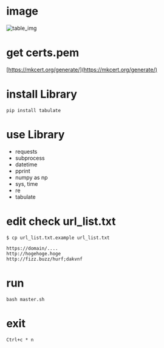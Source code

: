 # image

![table_img](img/table_img.png)


# get certs.pem

[https://mkcert.org/generate/](https://mkcert.org/generate/)


# install Library

```
pip install tabulate
```

# use Library

* requests
* subprocess
* datetime
* pprint
* numpy as np
* sys, time
* re
* tabulate

# edit check url_list.txt

```
$ cp url_list.txt.example url_list.txt
```

```
https://domain/....
http://hogehoge.hoge
http://fizz.buzz/hurf;dakvnf
```

# run

```
bash master.sh
```

# exit

```
Ctrl+c * n
```
